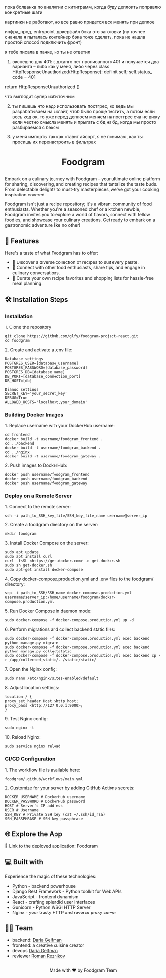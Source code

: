пока болванка по аналогии с китиграмм, когда буду деплоить поправлю конкретные шаги

картинки не работают, но все равно придется все менять при деплое

инфра_прод, entrypoint, докерфайл бэка это заготовки (ну точнее сначала я пыталась контейнер бэка тоже сделать, пока не нашла простой способ подключить фронт)

я тебе писала в пачке, но ты не ответил
 1. экспешнс для 401: в джанго нет прописанного 401 и получается два варианта – либо
как у меня, либо через
 class HttpResponseUnauthorized(HttpResponse):
def init self;
self.status_ code = 401

return HttpResponseUnauthorized ()

что выглядит супер избыточным

2.  ты пишешь что надо использовать постгрес, но ведь мы разрабатываем на
склайт, чтоб было проще тестить, а потом если весь код ок, то уже перед
деплоем меняем на постгрес
сча не вижу если честно смысла менять и прыгать с бд на бд, когда мы просто
разбираемся с бэком

3. у меня импорты так как ставит айсорт, я не понимаю, как ты просишь их
перенастроить в фильтрах


# <p align="center">  Foodgram </p>

<p id="description">Embark on a culinary journey with Foodgram – your ultimate online platform for sharing, discovering, and creating recipes that tantalize the taste buds. From delectable delights to must-try masterpieces, we've got your cooking inspiration covered.

Foodgram isn't just a recipe repository; it's a vibrant community of food enthusiasts. Whether you're a seasoned chef or a kitchen newbie, Foodgram invites you to explore a world of flavors, connect with fellow foodies, and showcase your culinary creations. Get ready to embark on a gastronomic adventure like no other!</p>

## 🧐 Features

Here's a taste of what Foodgram has to offer:

* 🍳 Discover a diverse collection of recipes to suit every palate.
* 🍕 Connect with other food enthusiasts, share tips, and engage in culinary conversations.
* 🍣 Curate your own recipe favorites and shopping lists for hassle-free meal planning.

## 🛠️ Installation Steps

### Installation

<p>1. Clone the repository</p>

```
git clone https://github.com/glfy/foodgram-project-react.git
cd foodgram
```

<p>2. Create and activate a .env file:</p>

```
Database settings
POSTGRES_USER=[database_username]
POSTGRES_PASSWORD=[database_password]
POSTGRES_DB=[database_name]
DB_PORT=[database_connection_port]
DB_HOST=[db]

Django settings
SECRET_KEY='your_secret_key'
DEBUG=True
ALLOWED_HOSTS='localhost,your_domain'
```

### Building Docker Images

<p>1. Replace username with your DockerHub username:</p>

```
cd frontend
docker build -t username/foodgram_frontend .
cd ../backend
docker build -t username/foodgram_backend .
cd ../nginx
docker build -t username/foodgram_gateway .
```

<p>2. Push images to DockerHub:</p>

```
docker push username/foodgram_frontend
docker push username/foodgram_backend
docker push username/foodgram_gateway
```

### Deploy on a Remote Server

<p>1. Connect to the remote server:</p>

```
ssh -i path_to_SSH_key_file/SSH_key_file_name username@server_ip
```

<p>2. Create a foodgram directory on the server:</p>

```
mkdir foodgram
```

<p>3. Install Docker Compose on the server:</p>

```
sudo apt update
sudo apt install curl
curl -fsSL <https://get.docker.com> -o get-docker.sh
sudo sh get-docker.sh
sudo apt-get install docker-compose
```

<p>4. Copy docker-compose.production.yml and .env files to the foodgram/ directory:</p>

```
scp -i path_to_SSH/SSH_name docker-compose.production.yml username@server_ip:/home/username/foodgram/docker-compose.production.yml
```

<p>5. Run Docker Compose in daemon mode:</p>

```
sudo docker-compose -f docker-compose.production.yml up -d
```

<p>6. Perform migrations and collect backend static files:</p>

```
sudo docker-compose -f docker-compose.production.yml exec backend python manage.py migrate
sudo docker-compose -f docker-compose.production.yml exec backend python manage.py collectstatic
sudo docker-compose -f docker-compose.production.yml exec backend cp -r /app/collected_static/. /static/static/
```

<p>7. Open the Nginx config:</p>

```
sudo nano /etc/nginx/sites-enabled/default
```

<p>8. Adjust location settings:</p>

```
location / {
proxy_set_header Host $http_host;
proxy_pass <http://127.0.0.1:9000>;
}
```

<p>9. Test Nginx config:</p>

```
sudo nginx -t
```

<p>10. Reload Nginx:</p>

```
sudo service nginx reload
```

### CI/CD Configuration

<p>1. The workflow file is available here:</p>

```
foodgram/.github/workflows/main.yml
```

<p>2. Customize for your server by adding GitHub Actions secrets:</p>

```
DOCKER_USERNAME # DockerHub username
DOCKER_PASSWORD # DockerHub password
HOST # Server's IP address
USER # Username
SSH_KEY # Private SSH key (cat ~/.ssh/id_rsa)
SSH_PASSPHRASE # SSH key passphrase
```

## 🌐 Explore the App

🔗 Link to the deployed application: [Foodgram](https://your_domain)

##

## 💻 Built with

Experience the magic of these technologies:

* Python - backend powerhouse
* Django Rest Framework - Python toolkit for Web APIs
* JavaScript - frontend dynamism
* React - crafting splendid user interfaces
* Gunicorn - Python WSGI HTTP Server
* Nginx - your trusty HTTP and reverse proxy server

## 👩‍💻 Team

* backend: [Daria Gelfman](https://github.com/glfy)
* frontend: a creative cuisine creator
* devops [Daria Gelfman](https://github.com/glfy)
* reviewer [Roman Reznikov](https://github.com/ReznikovRoman)

##

<p align="center">
  Made with ❤️ by Foodgram Team
</p>
